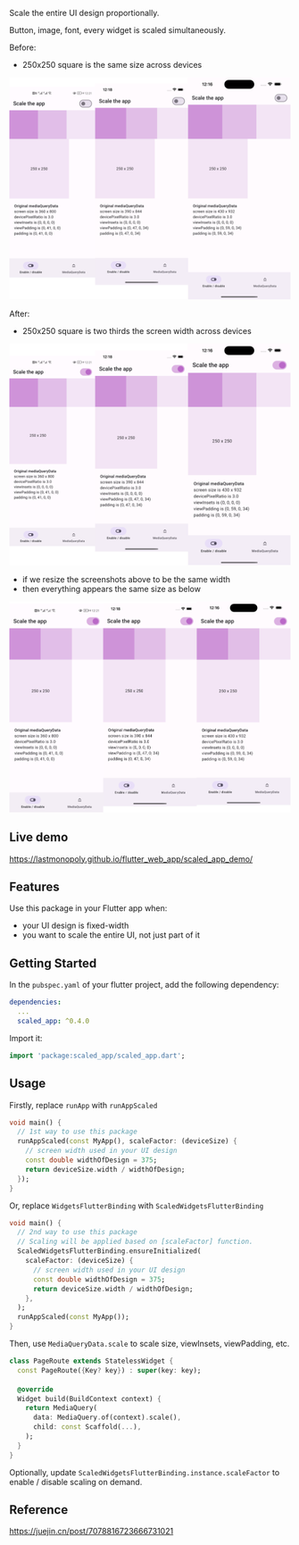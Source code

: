 <!-- 
This README describes the package. If you publish this package to pub.dev,
this README's contents appear on the landing page for your package.

For information about how to write a good package README, see the guide for
[writing package pages](https://dart.dev/guides/libraries/writing-package-pages). 

For general information about developing packages, see the Dart guide for
[creating packages](https://dart.dev/guides/libraries/create-library-packages)
and the Flutter guide for
[developing packages and plugins](https://flutter.dev/developing-packages). 
-->

Scale the entire UI design proportionally.

Button, image, font, every widget is scaled simultaneously.

Before:
- 250x250 square is the same size across devices

![Screenshots of the same design before scaling](https://raw.githubusercontent.com/LastMonopoly/scaled_app/master/screenshots/Before.png "Screenshots before scaling")
  
After:
- 250x250 square is two thirds the screen width across devices

![Screenshots of the same design after scaling](https://raw.githubusercontent.com/LastMonopoly/scaled_app/master/screenshots/After.png "Screenshots after scaling")

- if we resize the screenshots above to be the same width
- then everything appears the same size as below

![Resized screenshots of the same design after scaling](https://raw.githubusercontent.com/LastMonopoly/scaled_app/master/screenshots/After_2.png "Resized screenshots after scaling")

## Live demo

https://lastmonopoly.github.io/flutter_web_app/scaled_app_demo/

## Features

Use this package in your Flutter app when:

- your UI design is fixed-width
- you want to scale the entire UI, not just part of it

## Getting Started

In the `pubspec.yaml` of your flutter project, add the following dependency:

```yaml
dependencies:
  ...
  scaled_app: ^0.4.0
```

Import it:

```dart
import 'package:scaled_app/scaled_app.dart';
```

## Usage

Firstly, replace `runApp` with `runAppScaled`
```dart
void main() {
  // 1st way to use this package  
  runAppScaled(const MyApp(), scaleFactor: (deviceSize) {
    // screen width used in your UI design
    const double widthOfDesign = 375;
    return deviceSize.width / widthOfDesign;
  });
}
```
Or, replace `WidgetsFlutterBinding` with `ScaledWidgetsFlutterBinding`
```dart
void main() {
  // 2nd way to use this package
  // Scaling will be applied based on [scaleFactor] function.
  ScaledWidgetsFlutterBinding.ensureInitialized(
    scaleFactor: (deviceSize) {
      // screen width used in your UI design
      const double widthOfDesign = 375;
      return deviceSize.width / widthOfDesign;
    },
  );
  runAppScaled(const MyApp());
}
```
Then, use `MediaQueryData.scale` to scale size, viewInsets, viewPadding, etc.
```dart
class PageRoute extends StatelessWidget {
  const PageRoute({Key? key}) : super(key: key);

  @override
  Widget build(BuildContext context) {
    return MediaQuery(
      data: MediaQuery.of(context).scale(),
      child: const Scaffold(...),
    );
  }
}
```
Optionally, update `ScaledWidgetsFlutterBinding.instance.scaleFactor` to enable / disable scaling on demand.

## Reference

https://juejin.cn/post/7078816723666731021
